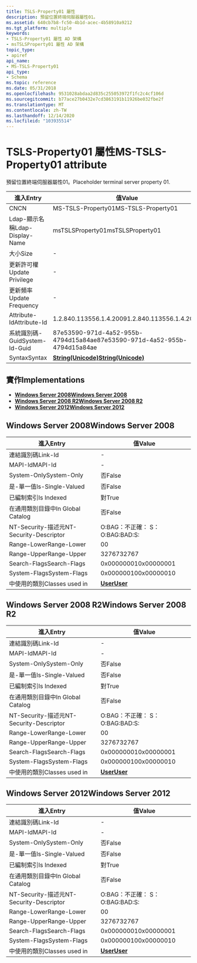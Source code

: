 ```yaml
---
title: TSLS-Property01 屬性
description: 預留位置終端伺服器屬性01。
ms.assetid: 640cb7b8-fc50-4b1d-acec-4b58910a9212
ms.tgt_platform: multiple
keywords:
- TSLS-Property01 屬性 AD 架構
- msTSLSProperty01 屬性 AD 架構
topic_type:
- apiref
api_name:
- MS-TSLS-Property01
api_type:
- Schema
ms.topic: reference
ms.date: 05/31/2018
ms.openlocfilehash: 9531028abdaa2d835c255053972f1fc2c4cf106d
ms.sourcegitcommit: b77ace27b0432e7cd3863191b11926be032fbe2f
ms.translationtype: MT
ms.contentlocale: zh-TW
ms.lasthandoff: 12/14/2020
ms.locfileid: "103935514"
---
```

# <a name="ms-tsls-property01-attribute"></a><span data-ttu-id="c80bc-105">TSLS-Property01 屬性</span><span class="sxs-lookup"><span data-stu-id="c80bc-105">MS-TSLS-Property01 attribute</span></span>

<span data-ttu-id="c80bc-106">預留位置終端伺服器屬性01。</span><span class="sxs-lookup"><span data-stu-id="c80bc-106">Placeholder terminal server property 01.</span></span>



| <span data-ttu-id="c80bc-107">進入</span><span class="sxs-lookup"><span data-stu-id="c80bc-107">Entry</span></span> | <span data-ttu-id="c80bc-108">值</span><span class="sxs-lookup"><span data-stu-id="c80bc-108">Value</span></span> |
|-------------------|---------------------------------------------|
| <span data-ttu-id="c80bc-109">CN</span><span class="sxs-lookup"><span data-stu-id="c80bc-109">CN</span></span>                | <span data-ttu-id="c80bc-110">MS-TSLS-Property01</span><span class="sxs-lookup"><span data-stu-id="c80bc-110">MS-TSLS-Property01</span></span>                          |
| <span data-ttu-id="c80bc-111">Ldap-顯示名稱</span><span class="sxs-lookup"><span data-stu-id="c80bc-111">Ldap-Display-Name</span></span> | <span data-ttu-id="c80bc-112">msTSLSProperty01</span><span class="sxs-lookup"><span data-stu-id="c80bc-112">msTSLSProperty01</span></span>                            |
| <span data-ttu-id="c80bc-113">大小</span><span class="sxs-lookup"><span data-stu-id="c80bc-113">Size</span></span>              | \-                                          |
| <span data-ttu-id="c80bc-114">更新許可權</span><span class="sxs-lookup"><span data-stu-id="c80bc-114">Update Privilege</span></span>  | \-                                          |
| <span data-ttu-id="c80bc-115">更新頻率</span><span class="sxs-lookup"><span data-stu-id="c80bc-115">Update Frequency</span></span>  | \-                                          |
| <span data-ttu-id="c80bc-116">Attribute-Id</span><span class="sxs-lookup"><span data-stu-id="c80bc-116">Attribute-Id</span></span>      | <span data-ttu-id="c80bc-117">1.2.840.113556.1.4.2009</span><span class="sxs-lookup"><span data-stu-id="c80bc-117">1.2.840.113556.1.4.2009</span></span>                     |
| <span data-ttu-id="c80bc-118">系統識別碼-Guid</span><span class="sxs-lookup"><span data-stu-id="c80bc-118">System-Id-Guid</span></span>    | <span data-ttu-id="c80bc-119">87e53590-971d-4a52-955b-4794d15a84ae</span><span class="sxs-lookup"><span data-stu-id="c80bc-119">87e53590-971d-4a52-955b-4794d15a84ae</span></span>        |
| <span data-ttu-id="c80bc-120">Syntax</span><span class="sxs-lookup"><span data-stu-id="c80bc-120">Syntax</span></span>            | [<span data-ttu-id="c80bc-121">**String(Unicode)**</span><span class="sxs-lookup"><span data-stu-id="c80bc-121">**String(Unicode)**</span></span>](s-string-unicode.md) |



## <a name="implementations"></a><span data-ttu-id="c80bc-122">實作</span><span class="sxs-lookup"><span data-stu-id="c80bc-122">Implementations</span></span>

-   [<span data-ttu-id="c80bc-123">**Windows Server 2008**</span><span class="sxs-lookup"><span data-stu-id="c80bc-123">**Windows Server 2008**</span></span>](#windows-server-2008)
-   [<span data-ttu-id="c80bc-124">**Windows Server 2008 R2**</span><span class="sxs-lookup"><span data-stu-id="c80bc-124">**Windows Server 2008 R2**</span></span>](#windows-server-2008-r2)
-   [<span data-ttu-id="c80bc-125">**Windows Server 2012**</span><span class="sxs-lookup"><span data-stu-id="c80bc-125">**Windows Server 2012**</span></span>](#windows-server-2012)

## <a name="windows-server-2008"></a><span data-ttu-id="c80bc-126">Windows Server 2008</span><span class="sxs-lookup"><span data-stu-id="c80bc-126">Windows Server 2008</span></span>



| <span data-ttu-id="c80bc-127">進入</span><span class="sxs-lookup"><span data-stu-id="c80bc-127">Entry</span></span> | <span data-ttu-id="c80bc-128">值</span><span class="sxs-lookup"><span data-stu-id="c80bc-128">Value</span></span> |
|------------------------|-----------------------------------|
| <span data-ttu-id="c80bc-129">連結識別碼</span><span class="sxs-lookup"><span data-stu-id="c80bc-129">Link-Id</span></span>                | \-                                |
| <span data-ttu-id="c80bc-130">MAPI-Id</span><span class="sxs-lookup"><span data-stu-id="c80bc-130">MAPI-Id</span></span>                | \-                                |
| <span data-ttu-id="c80bc-131">System-Only</span><span class="sxs-lookup"><span data-stu-id="c80bc-131">System-Only</span></span>            | <span data-ttu-id="c80bc-132">否</span><span class="sxs-lookup"><span data-stu-id="c80bc-132">False</span></span>                             |
| <span data-ttu-id="c80bc-133">是-單一值</span><span class="sxs-lookup"><span data-stu-id="c80bc-133">Is-Single-Valued</span></span>       | <span data-ttu-id="c80bc-134">否</span><span class="sxs-lookup"><span data-stu-id="c80bc-134">False</span></span>                             |
| <span data-ttu-id="c80bc-135">已編制索引</span><span class="sxs-lookup"><span data-stu-id="c80bc-135">Is Indexed</span></span>             | <span data-ttu-id="c80bc-136">對</span><span class="sxs-lookup"><span data-stu-id="c80bc-136">True</span></span>                              |
| <span data-ttu-id="c80bc-137">在通用類別目錄中</span><span class="sxs-lookup"><span data-stu-id="c80bc-137">In Global Catalog</span></span>      | <span data-ttu-id="c80bc-138">否</span><span class="sxs-lookup"><span data-stu-id="c80bc-138">False</span></span>                             |
| <span data-ttu-id="c80bc-139">NT-Security-描述元</span><span class="sxs-lookup"><span data-stu-id="c80bc-139">NT-Security-Descriptor</span></span> | <span data-ttu-id="c80bc-140">O:BAG：不正確： S：</span><span class="sxs-lookup"><span data-stu-id="c80bc-140">O:BAG:BAD:S:</span></span>                      |
| <span data-ttu-id="c80bc-141">Range-Lower</span><span class="sxs-lookup"><span data-stu-id="c80bc-141">Range-Lower</span></span>            | <span data-ttu-id="c80bc-142">0</span><span class="sxs-lookup"><span data-stu-id="c80bc-142">0</span></span>                                 |
| <span data-ttu-id="c80bc-143">Range-Upper</span><span class="sxs-lookup"><span data-stu-id="c80bc-143">Range-Upper</span></span>            | <span data-ttu-id="c80bc-144">32767</span><span class="sxs-lookup"><span data-stu-id="c80bc-144">32767</span></span>                             |
| <span data-ttu-id="c80bc-145">Search-Flags</span><span class="sxs-lookup"><span data-stu-id="c80bc-145">Search-Flags</span></span>           | <span data-ttu-id="c80bc-146">0x00000001</span><span class="sxs-lookup"><span data-stu-id="c80bc-146">0x00000001</span></span>                        |
| <span data-ttu-id="c80bc-147">System-Flags</span><span class="sxs-lookup"><span data-stu-id="c80bc-147">System-Flags</span></span>           | <span data-ttu-id="c80bc-148">0x00000010</span><span class="sxs-lookup"><span data-stu-id="c80bc-148">0x00000010</span></span>                        |
| <span data-ttu-id="c80bc-149">中使用的類別</span><span class="sxs-lookup"><span data-stu-id="c80bc-149">Classes used in</span></span>        | [<span data-ttu-id="c80bc-150">**User**</span><span class="sxs-lookup"><span data-stu-id="c80bc-150">**User**</span></span>](c-user.md)<br/> |



## <a name="windows-server-2008-r2"></a><span data-ttu-id="c80bc-151">Windows Server 2008 R2</span><span class="sxs-lookup"><span data-stu-id="c80bc-151">Windows Server 2008 R2</span></span>



| <span data-ttu-id="c80bc-152">進入</span><span class="sxs-lookup"><span data-stu-id="c80bc-152">Entry</span></span> | <span data-ttu-id="c80bc-153">值</span><span class="sxs-lookup"><span data-stu-id="c80bc-153">Value</span></span> |
|------------------------|-----------------------------------|
| <span data-ttu-id="c80bc-154">連結識別碼</span><span class="sxs-lookup"><span data-stu-id="c80bc-154">Link-Id</span></span>                | \-                                |
| <span data-ttu-id="c80bc-155">MAPI-Id</span><span class="sxs-lookup"><span data-stu-id="c80bc-155">MAPI-Id</span></span>                | \-                                |
| <span data-ttu-id="c80bc-156">System-Only</span><span class="sxs-lookup"><span data-stu-id="c80bc-156">System-Only</span></span>            | <span data-ttu-id="c80bc-157">否</span><span class="sxs-lookup"><span data-stu-id="c80bc-157">False</span></span>                             |
| <span data-ttu-id="c80bc-158">是-單一值</span><span class="sxs-lookup"><span data-stu-id="c80bc-158">Is-Single-Valued</span></span>       | <span data-ttu-id="c80bc-159">否</span><span class="sxs-lookup"><span data-stu-id="c80bc-159">False</span></span>                             |
| <span data-ttu-id="c80bc-160">已編制索引</span><span class="sxs-lookup"><span data-stu-id="c80bc-160">Is Indexed</span></span>             | <span data-ttu-id="c80bc-161">對</span><span class="sxs-lookup"><span data-stu-id="c80bc-161">True</span></span>                              |
| <span data-ttu-id="c80bc-162">在通用類別目錄中</span><span class="sxs-lookup"><span data-stu-id="c80bc-162">In Global Catalog</span></span>      | <span data-ttu-id="c80bc-163">否</span><span class="sxs-lookup"><span data-stu-id="c80bc-163">False</span></span>                             |
| <span data-ttu-id="c80bc-164">NT-Security-描述元</span><span class="sxs-lookup"><span data-stu-id="c80bc-164">NT-Security-Descriptor</span></span> | <span data-ttu-id="c80bc-165">O:BAG：不正確： S：</span><span class="sxs-lookup"><span data-stu-id="c80bc-165">O:BAG:BAD:S:</span></span>                      |
| <span data-ttu-id="c80bc-166">Range-Lower</span><span class="sxs-lookup"><span data-stu-id="c80bc-166">Range-Lower</span></span>            | <span data-ttu-id="c80bc-167">0</span><span class="sxs-lookup"><span data-stu-id="c80bc-167">0</span></span>                                 |
| <span data-ttu-id="c80bc-168">Range-Upper</span><span class="sxs-lookup"><span data-stu-id="c80bc-168">Range-Upper</span></span>            | <span data-ttu-id="c80bc-169">32767</span><span class="sxs-lookup"><span data-stu-id="c80bc-169">32767</span></span>                             |
| <span data-ttu-id="c80bc-170">Search-Flags</span><span class="sxs-lookup"><span data-stu-id="c80bc-170">Search-Flags</span></span>           | <span data-ttu-id="c80bc-171">0x00000001</span><span class="sxs-lookup"><span data-stu-id="c80bc-171">0x00000001</span></span>                        |
| <span data-ttu-id="c80bc-172">System-Flags</span><span class="sxs-lookup"><span data-stu-id="c80bc-172">System-Flags</span></span>           | <span data-ttu-id="c80bc-173">0x00000010</span><span class="sxs-lookup"><span data-stu-id="c80bc-173">0x00000010</span></span>                        |
| <span data-ttu-id="c80bc-174">中使用的類別</span><span class="sxs-lookup"><span data-stu-id="c80bc-174">Classes used in</span></span>        | [<span data-ttu-id="c80bc-175">**User**</span><span class="sxs-lookup"><span data-stu-id="c80bc-175">**User**</span></span>](c-user.md)<br/> |



## <a name="windows-server-2012"></a><span data-ttu-id="c80bc-176">Windows Server 2012</span><span class="sxs-lookup"><span data-stu-id="c80bc-176">Windows Server 2012</span></span>



| <span data-ttu-id="c80bc-177">進入</span><span class="sxs-lookup"><span data-stu-id="c80bc-177">Entry</span></span> | <span data-ttu-id="c80bc-178">值</span><span class="sxs-lookup"><span data-stu-id="c80bc-178">Value</span></span> |
|------------------------|-----------------------------------|
| <span data-ttu-id="c80bc-179">連結識別碼</span><span class="sxs-lookup"><span data-stu-id="c80bc-179">Link-Id</span></span>                | \-                                |
| <span data-ttu-id="c80bc-180">MAPI-Id</span><span class="sxs-lookup"><span data-stu-id="c80bc-180">MAPI-Id</span></span>                | \-                                |
| <span data-ttu-id="c80bc-181">System-Only</span><span class="sxs-lookup"><span data-stu-id="c80bc-181">System-Only</span></span>            | <span data-ttu-id="c80bc-182">否</span><span class="sxs-lookup"><span data-stu-id="c80bc-182">False</span></span>                             |
| <span data-ttu-id="c80bc-183">是-單一值</span><span class="sxs-lookup"><span data-stu-id="c80bc-183">Is-Single-Valued</span></span>       | <span data-ttu-id="c80bc-184">否</span><span class="sxs-lookup"><span data-stu-id="c80bc-184">False</span></span>                             |
| <span data-ttu-id="c80bc-185">已編制索引</span><span class="sxs-lookup"><span data-stu-id="c80bc-185">Is Indexed</span></span>             | <span data-ttu-id="c80bc-186">對</span><span class="sxs-lookup"><span data-stu-id="c80bc-186">True</span></span>                              |
| <span data-ttu-id="c80bc-187">在通用類別目錄中</span><span class="sxs-lookup"><span data-stu-id="c80bc-187">In Global Catalog</span></span>      | <span data-ttu-id="c80bc-188">否</span><span class="sxs-lookup"><span data-stu-id="c80bc-188">False</span></span>                             |
| <span data-ttu-id="c80bc-189">NT-Security-描述元</span><span class="sxs-lookup"><span data-stu-id="c80bc-189">NT-Security-Descriptor</span></span> | <span data-ttu-id="c80bc-190">O:BAG：不正確： S：</span><span class="sxs-lookup"><span data-stu-id="c80bc-190">O:BAG:BAD:S:</span></span>                      |
| <span data-ttu-id="c80bc-191">Range-Lower</span><span class="sxs-lookup"><span data-stu-id="c80bc-191">Range-Lower</span></span>            | <span data-ttu-id="c80bc-192">0</span><span class="sxs-lookup"><span data-stu-id="c80bc-192">0</span></span>                                 |
| <span data-ttu-id="c80bc-193">Range-Upper</span><span class="sxs-lookup"><span data-stu-id="c80bc-193">Range-Upper</span></span>            | <span data-ttu-id="c80bc-194">32767</span><span class="sxs-lookup"><span data-stu-id="c80bc-194">32767</span></span>                             |
| <span data-ttu-id="c80bc-195">Search-Flags</span><span class="sxs-lookup"><span data-stu-id="c80bc-195">Search-Flags</span></span>           | <span data-ttu-id="c80bc-196">0x00000001</span><span class="sxs-lookup"><span data-stu-id="c80bc-196">0x00000001</span></span>                        |
| <span data-ttu-id="c80bc-197">System-Flags</span><span class="sxs-lookup"><span data-stu-id="c80bc-197">System-Flags</span></span>           | <span data-ttu-id="c80bc-198">0x00000010</span><span class="sxs-lookup"><span data-stu-id="c80bc-198">0x00000010</span></span>                        |
| <span data-ttu-id="c80bc-199">中使用的類別</span><span class="sxs-lookup"><span data-stu-id="c80bc-199">Classes used in</span></span>        | [<span data-ttu-id="c80bc-200">**User**</span><span class="sxs-lookup"><span data-stu-id="c80bc-200">**User**</span></span>](c-user.md)<br/> |



 

 





